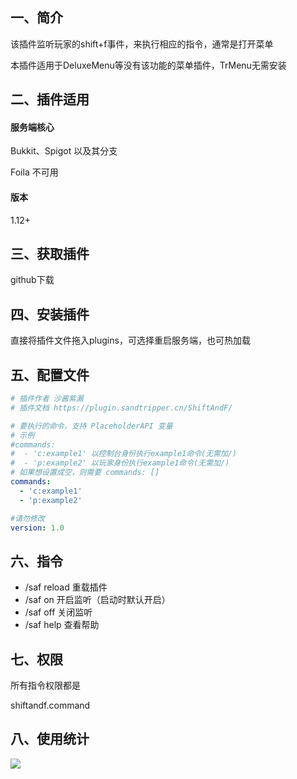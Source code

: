 ## 一、简介

该插件监听玩家的shift+f事件，来执行相应的指令，通常是打开菜单

本插件适用于DeluxeMenu等没有该功能的菜单插件，TrMenu无需安装

## 二、插件适用

#### 服务端核心

Bukkit、Spigot 以及其分支

Foila 不可用

#### 版本

1.12+

## 三、获取插件

github下载

## 四、安装插件

直接将插件文件拖入plugins，可选择重启服务端，也可热加载

## 五、配置文件

```yaml
# 插件作者 沙酱紫漏
# 插件文档 https://plugin.sandtripper.cn/ShiftAndF/

# 要执行的命令，支持 PlaceholderAPI 变量
# 示例
#commands:
#  - 'c:example1' 以控制台身份执行example1命令(无需加/)
#  - 'p:example2' 以玩家身份执行example1命令(无需加/)
# 如果想设置成空，则需要 commands: []
commands:
  - 'c:example1'
  - 'p:example2'

#请勿修改
version: 1.0
```

## 六、指令

* /saf reload 重载插件
* /saf on 开启监听（启动时默认开启）
* /saf off 关闭监听
* /saf help 查看帮助

## 七、权限

所有指令权限都是

shiftandf.command

## 八、使用统计

![](https://bstats.org/signatures/bukkit/ShiftAndF.svg)